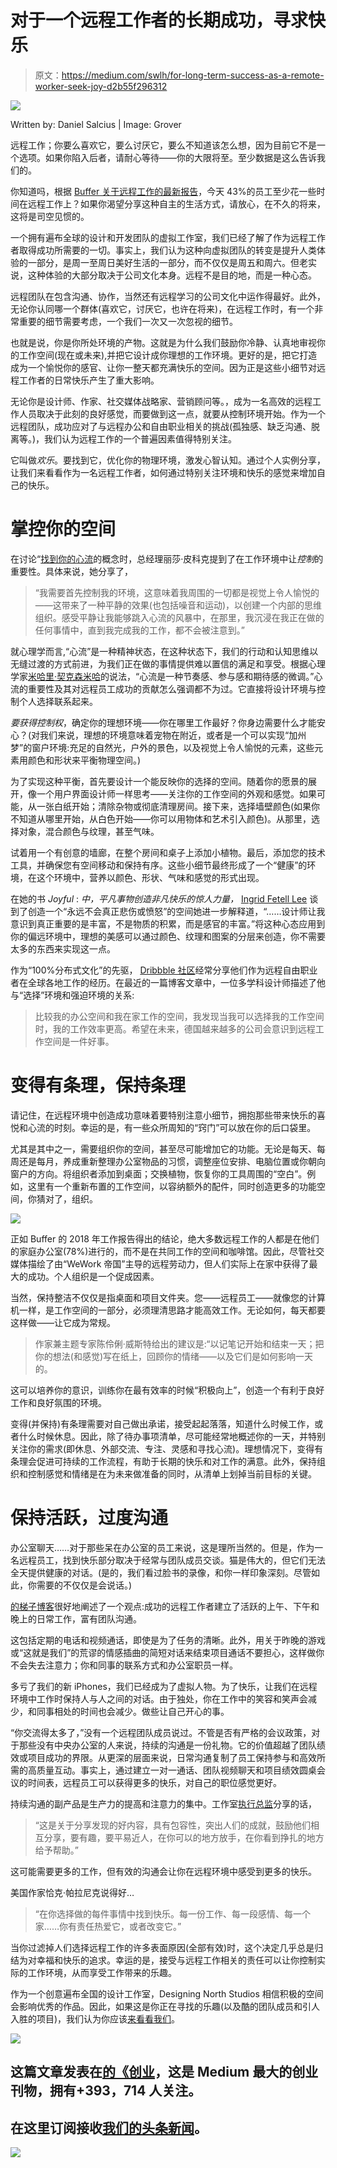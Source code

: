 # 对于一个远程工作者的长期成功，寻求快乐

> 原文：<https://medium.com/swlh/for-long-term-success-as-a-remote-worker-seek-joy-d2b55f296312>

![](img/c169e79d308add81d855aa5a91dc5cd0.png)

Written by: Daniel Salcius | Image: Grover

远程工作；你要么喜欢它，要么讨厌它，要么不知道该怎么想，因为目前它不是一个选项。如果你陷入后者，请耐心等待——你的大限将至。至少数据是这么告诉我们的。

你知道吗，根据 [Buffer 关于远程工作的最新报告](https://open.buffer.com/state-remote-work-2018/#earn)，今天 43%的员工至少花一些时间在远程工作上？如果你渴望分享这种自主的生活方式，请放心，在不久的将来，这将是司空见惯的。

一个拥有遍布全球的设计和开发团队的虚拟工作室，我们已经了解了作为远程工作者取得成功所需要的一切。事实上，我们认为这种向虚拟团队的转变是提升人类体验的一部分，是周一至周日美好生活的一部分，而不仅仅是周五和周六。但老实说，这种体验的大部分取决于公司文化本身。远程不是目的地，而是一种心态。

远程团队在包含沟通、协作，当然还有远程学习的公司文化中运作得最好。此外，无论你认同哪一个群体(喜欢它，讨厌它，也许在将来)，在远程工作时，有一个非常重要的细节需要考虑，一个我们一次又一次忽视的细节。

也就是说，你是你所处环境的产物。这就是为什么我们鼓励你冷静、认真地审视你的工作空间(现在或未来),并把它设计成你理想的工作环境。更好的是，把它打造成为一个愉悦你的感官、让你一整天都充满快乐的空间。因为正是这些小细节对远程工作者的日常快乐产生了重大影响。

无论你是设计师、作家、社交媒体战略家、营销顾问等。，成为一名高效的远程工作人员取决于此刻的良好感觉，而要做到这一点，就要从控制环境开始。作为一个远程团队，成功应对了与远程办公和自由职业相关的挑战(孤独感、缺乏沟通、脱离等。)，我们认为远程工作的一个普遍因素值得特别关注。

它叫做*欢乐*。要找到它，优化你的物理环境，激发心智认知。通过个人实例分享，让我们来看看作为一名远程工作者，如何通过特别关注环境和快乐的感觉来增加自己的快乐。

# **掌控你的空间**

在讨论“[找到你的心流](/swlh/finding-your-flow-like-a-designer-with-advice-from-an-executive-creative-director-97617d0bbf9b)的概念时，总经理丽莎·皮科克提到了在工作环境中让*控制*的重要性。具体来说，她分享了，

> “我需要首先控制我的环境，这意味着我周围的一切都是视觉上令人愉悦的——这带来了一种平静的效果(也包括噪音和运动)，以创建一个内部的思维组织。感受平静让我能够跳入心流的风暴中，在那里，我沉浸在我正在做的任何事情中，直到我完成我的工作，都不会被注意到。”

就心理学而言,“心流”是一种精神状态，在这种状态下，我们的行动和认知思维以无缝过渡的方式前进，为我们正在做的事情提供难以置信的满足和享受。根据心理学家[米哈里·契克森米哈](https://www.wired.com/1996/09/czik/)的说法，“心流是一种节奏感、参与感和期待感的微调。”心流的重要性及其对远程员工成功的贡献怎么强调都不为过。它直接将设计环境与控制个人选择联系起来。

*要获得控制权*，确定你的理想环境——你在哪里工作最好？你身边需要什么才能安心？(对我们来说，理想的环境意味着宠物在附近，或者是一个可以实现“加州梦”的窗户环境:充足的自然光，户外的景色，以及视觉上令人愉悦的元素，这些元素用颜色和形状来平衡物理空间。)

为了实现这种平衡，首先要设计一个能反映你的选择的空间。随着你的愿景的展开，像一个用户界面设计师一样思考——关注你的工作空间的外观和感觉。如果可能，从一张白纸开始；清除杂物或彻底清理房间。接下来，选择墙壁颜色(如果你不知道从哪里开始，从白色开始——你可以用物体和艺术引入颜色)。从那里，选择对象，混合颜色与纹理，甚至气味。

试着用一个有创意的墙廊，在整个房间和桌子上添加小植物。最后，添加您的技术工具，并确保您有空间移动和保持有序。这些小细节最终形成了一个“健康”的环境，在这个环境中，营养以颜色、形状、气味和感觉的形式出现。

在她的书 *Joyful* : *中，平凡事物创造非凡快乐的惊人力量，* [Ingrid Fetell Lee](https://www.ted.com/talks/ingrid_fetell_lee_where_joy_hides_and_how_to_find_it#t-310054) 谈到了创造一个“永远不会真正悲伤或愤怒”的空间她进一步解释道，“……设计师让我意识到真正重要的是丰富，不是物质的积累，而是感官的丰富。”将这种心态应用到你的偏远环境中，理想的美感可以通过颜色、纹理和图案的分层来创造，你不需要太多的东西来实现这一点。

作为“100%分布式文化”的先驱， [Dribbble 社区](https://dribbble.com/stories/2018/11/15/designer-thorsten-beeck-on-favorite-workspaces-and-expanding-his-skills)经常分享他们作为远程自由职业者在全球各地工作的经历。在最近的一篇博客文章中，一位多学科设计师描述了他与“选择”环境和强迫环境的关系:

> 比较我的办公空间和我在家工作的空间，我发现当我可以选择我的工作空间时，我的工作效率更高。希望在未来，德国越来越多的公司会意识到远程工作空间是一件好事。

# **变得有条理，保持条理**

请记住，在远程环境中创造成功意味着要特别注意小细节，拥抱那些带来快乐的喜悦和心流的时刻。幸运的是，有一些众所周知的“窍门”可以放在你的后口袋里。

尤其是其中之一，需要组织你的空间，甚至尽可能增加它的功能。无论是每天、每周还是每月，养成重新整理办公室物品的习惯，调整座位安排、电脑位置或你朝向窗户的方向。将组织者添加到桌面；交换植物，恢复你的工具周围的“空白”。例如，这里有一个重新布置的工作空间，以容纳额外的配件，同时创造更多的功能空间，你猜对了，组织。

![](img/e26cabd9a7ea1cb5f515125abf74c61a.png)

正如 Buffer 的 2018 年工作报告得出的结论，绝大多数远程工作的人都是在他们的家庭办公室(78%)进行的，而不是在共同工作的空间和咖啡馆。因此，尽管社交媒体描绘了由“WeWork 帝国”主导的远程劳动力，但人们实际上在家中获得了最大的成功。个人组织是一个促成因素。

当然，保持整洁不仅仅是指桌面和项目文件夹。您——远程员工——就像您的计算机一样，是工作空间的一部分，必须理清思路才能高效工作。无论如何，每天都要这样做——让它成为常规。

> 作家兼主题专家陈伶俐·威斯特给出的建议是:“以记笔记开始和结束一天；把你的想法(和感觉)写在纸上，回顾你的情绪——以及它们是如何影响一天的。

这可以培养你的意识，训练你在最有效率的时候“积极向上”，创造一个有利于良好工作和良好氛围的环境。

变得(并保持)有条理需要对自己做出承诺，接受起起落落，知道什么时候工作，或者什么时候休息。因此，除了待办事项清单，尽可能经常地概述你的一天，并特别关注你的需求(即休息、外部交流、专注、灵感和寻找心流)。理想情况下，变得有条理会促进可持续的工作流程，有助于长期的快乐和对工作的满意。此外，保持组织和控制感觉和情绪是在为未来做准备的同时，从清单上划掉当前目标的关键。

# **保持活跃，过度沟通**

办公室聊天……对于那些呆在办公室的员工来说，这是理所当然的。但是，作为一名远程员工，找到快乐部分取决于经常与团队成员交谈。猫是伟大的，但它们无法全天提供健康的对话。(是的，我们看过脸书的录像，和你一样印象深刻。尽管如此，你需要的不仅仅是会说话。)

[的梯子博客](https://www.theladders.com/career-advice/successfully-work-remotely)很好地阐述了一个观点:成功的远程工作者建立了活跃的上午、下午和晚上的日常工作，富有团队沟通。

这包括定期的电话和视频通话，即使是为了任务的清晰。此外，用关于昨晚的游戏或“这就是我们”的荒谬的情感插曲的简短对话来结束项目通话不要担心，这样做你不会失去注意力；你和同事的联系方式和办公室职员一样。

多亏了我们的新 iPhones，我们已经成为了虚拟人物。为了快乐，让我们在远程环境中工作时保持人与人之间的对话。由于独处，你在工作中的笑容和笑声会减少，和同事相处的时间也会减少。做些让自己开心的事。

“你交流得太多了，”没有一个远程团队成员说过。不管是否有严格的会议政策，对于那些没有中央办公室的人来说，持续的沟通是一份礼物。它的价值超越了团队绩效或项目成功的界限。从更深的层面来说，日常沟通复制了员工保持参与和高效所需的高质量互动。事实上，通过建立一对一通话、团队视频聊天和项目绩效圆桌会议的时间表，远程员工可以获得更多的快乐，对自己的职位感觉更好。

持续沟通的副产品是生产力的提高和注意力的集中。工作室[执行总监](https://www.linkedin.com/in/lisapeacock/)分享的话，

> “这是关于分享发现的好内容，具有包容性，突出人们的成就，鼓励他们相互分享，要有趣，要平易近人，在你可以的地方放手，在你看到挣扎的地方给予帮助。”

这可能需要更多的工作，但有效的沟通会让你在远程环境中感受到更多的快乐。

美国作家恰克·帕拉尼克说得好…

> “在你选择做的每件事情中找到快乐。每一份工作、每一段感情、每一个家……你有责任热爱它，或者改变它。”

当你过滤掉人们选择远程工作的许多表面原因(全部有效)时，这个决定几乎总是归结为对幸福和快乐的追求。幸运的是，接受与远程工作相关的责任可以让你控制实际的工作环境，从而享受工作带来的乐趣。

作为一个创意遍布全国的设计工作室，Designing North Studios 相信积极的空间会影响优秀的作品。因此，如果这是你正在寻找的乐趣(以及酷的团队成员和引人入胜的项目)，我们认为你应该[来看看我们](http://www.designingnorth.com/)。

[![](img/308a8d84fb9b2fab43d66c117fcc4bb4.png)](https://medium.com/swlh)

## 这篇文章发表在[的《创业](https://medium.com/swlh)，这是 Medium 最大的创业刊物，拥有+393，714 人关注。

## 在这里订阅接收[我们的头条新闻](http://growthsupply.com/the-startup-newsletter/)。

[![](img/b0164736ea17a63403e660de5dedf91a.png)](https://medium.com/swlh)